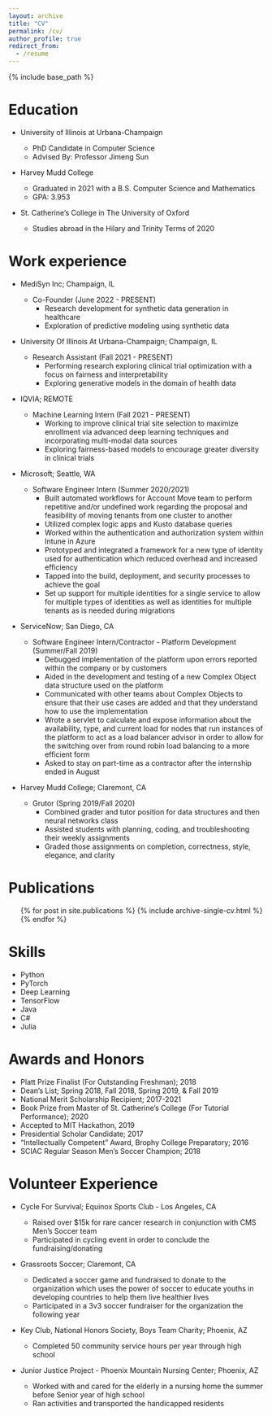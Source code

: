 ```yaml
---
layout: archive
title: "CV"
permalink: /cv/
author_profile: true
redirect_from:
  - /resume
---
```


{% include base_path %}

Education
======
* University of Illinois at Urbana-Champaign
  * PhD Candidate in Computer Science
  * Advised By: Professor Jimeng Sun

* Harvey Mudd College
  * Graduated in 2021 with a B.S. Computer Science and Mathematics
  * GPA: 3.953

* St. Catherine’s College in The University of Oxford 
  * Studies abroad in the Hilary and Trinity Terms of 2020


Work experience
======
* MediSyn Inc; Champaign, IL
  * Co-Founder (June 2022 - PRESENT)
    * Research development for synthetic data generation in healthcare
    * Exploration of predictive modeling using synthetic data

* University Of Illinois At Urbana-Champaign; Champaign, IL
  * Research Assistant (Fall 2021 - PRESENT)
    * Performing research exploring clinical trial optimization with a focus on fairness and interpretability
    * Exploring generative models in the domain of health data

* IQVIA; REMOTE
  * Machine Learning Intern (Fall 2021 - PRESENT)
    * Working to improve clinical trial site selection to maximize enrollment via advanced deep learning techniques and incorporating multi-modal data sources
    * Exploring fairness-based models to encourage greater diversity in clinical trials

* Microsoft; Seattle, WA
  * Software Engineer Intern (Summer 2020/2021)
    * Built automated workflows for Account Move team to perform repetitive and/or undefined work regarding the proposal and feasibility of moving tenants from one cluster to another
    * Utilized complex logic apps and Kusto database queries
    * Worked within the authentication and authorization system within Intune in Azure
    * Prototyped and integrated a framework for a new type of identity used for authentication which reduced overhead and increased efficiency
    * Tapped into the build, deployment, and security processes to achieve the goal
    * Set up support for multiple identities for a single service to allow for multiple types of identities as well as identities for multiple tenants as is needed during migrations

* ServiceNow; San Diego, CA
  * Software Engineer Intern/Contractor - Platform Development (Summer/Fall 2019)
    * Debugged implementation of the platform upon errors reported within the company or by customers
    * Aided in the development and testing of a new Complex Object data structure used on the platform
    * Communicated with other teams about Complex Objects to ensure that their use cases are added and that they understand how to use the implementation
    * Wrote a servlet to calculate and expose information about the availability, type, and current load for nodes that run instances of the platform to act as a load balancer advisor in order to allow for the switching over from round robin load balancing to a more efficient form
    * Asked to stay on part-time as a contractor after the internship ended in August

* Harvey Mudd College; Claremont, CA
  * Grutor (Spring 2019/Fall 2020)
    * Combined grader and tutor position for data structures and then neural networks class
    * Assisted students with planning, coding, and troubleshooting their weekly assignments
    * Graded those assignments on completion, correctness, style, elegance, and clarity
  


Publications
======
  <ul>{% for post in site.publications %}
    {% include archive-single-cv.html %}
  {% endfor %}</ul>
  
Skills
======
* Python 
* PyTorch 
* Deep Learning
* TensorFlow
* Java
* C#
* Julia

Awards and Honors
======
* Platt Prize Finalist (For Outstanding Freshman); 2018
* Dean’s List; Spring 2018, Fall 2018, Spring 2019, & Fall 2019
* National Merit Scholarship Recipient; 2017-2021
* Book Prize from Master of St. Catherine’s College (For Tutorial Performance); 2020
* Accepted to MIT Hackathon, 2019
* Presidential Scholar Candidate; 2017
* “Intellectually Competent” Award, Brophy College Preparatory; 2016
* SCIAC Regular Season Men’s Soccer Champion; 2018

Volunteer Experience
======
* Cycle For Survival; Equinox Sports Club - Los Angeles, CA
  * Raised over $15k for rare cancer research in conjunction with CMS Men’s Soccer team
  * Participated in cycling event in order to conclude the fundraising/donating

* Grassroots Soccer; Claremont, CA
  * Dedicated a soccer game and fundraised to donate to the organization which uses the power of soccer to educate youths in developing countries to help them live healthier lives
  * Participated in a 3v3 soccer fundraiser for the organization the following year

* Key Club, National Honors Society, Boys Team Charity; Phoenix, AZ
  * Completed 50 community service hours per year through high school

* Junior Justice Project - Phoenix Mountain Nursing Center; Phoenix, AZ 
  * Worked with and cared for the elderly in a nursing home the summer before Senior year of high school
  * Ran activities and transported the handicapped residents
